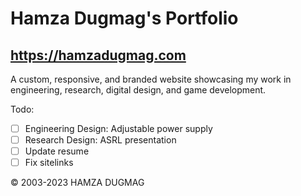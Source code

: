 # Hamza Dugmag's Portfolio
## https://hamzadugmag.com

A custom, responsive, and branded website showcasing my work in engineering, research, digital design, and game development.

Todo:

- [ ] Engineering Design: Adjustable power supply
- [ ] Research Design: ASRL presentation
- [ ] Update resume
- [ ] Fix sitelinks

© 2003-2023 HAMZA DUGMAG

